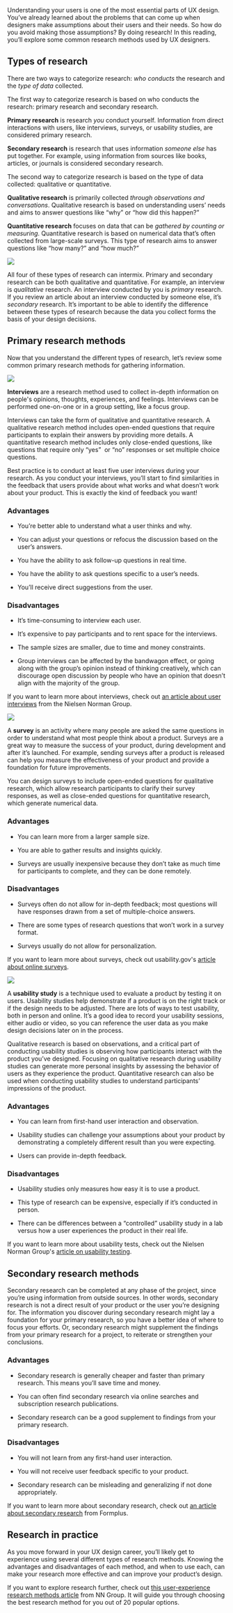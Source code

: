 


Understanding your users is one of the most essential parts of UX design. You’ve already learned about the problems that can come up when designers make assumptions about their users and their needs. So how do you avoid making those assumptions? By doing research! In this reading, you’ll explore some common research methods used by UX designers.

## Types of research

There are two ways to categorize research: _who conducts_ the research and the _type of data_ collected.

The first way to categorize research is based on who conducts the research: primary research and secondary research.

**Primary research** is research _you_ conduct yourself. Information from direct interactions with users, like interviews, surveys, or usability studies, are considered primary research.

**Secondary research** is research that uses information _someone else_ has put together. For example, using information from sources like books, articles, or journals is considered secondary research.

The second way to categorize research is based on the type of data collected: qualitative or quantitative.

**Qualitative research** is primarily collected _through observations and conversations_. Qualitative research is based on understanding users’ needs and aims to answer questions like “why” or “how did this happen?”

**Quantitative research** focuses on data that can be _gathered by counting or measuring_. Quantitative research is based on numerical data that’s often collected from large-scale surveys. This type of research aims to answer questions like “how many?” and “how much?”

![](https://d3c33hcgiwev3.cloudfront.net/imageAssetProxy.v1/UyvGxpRQQ2KrxsaUUKNibw_67212be7f5e24e8a84dddbc48850d8f1_Screenshot-2021-06-22-1.48.09-PM.png?expiry=1744329600000&hmac=UnolFCTHd1EjCzNc90_me74JP0-Thas7kg_Lzd4rcr8)

All four of these types of research can intermix. Primary and secondary research can be both qualitative and quantitative. For example, an interview is _qualitative_ research. An interview conducted by you is _primary_ research. If you review an article about an interview conducted by someone else, it’s _secondary_ research. It’s important to be able to identify the difference between these types of research because the data you collect forms the basis of your design decisions.

## Primary research methods

Now that you understand the different types of research, let’s review some common primary research methods for gathering information.

![](https://d3c33hcgiwev3.cloudfront.net/imageAssetProxy.v1/Sg6hUi0QT_SOoVItEG_0sw_1dbcf31c5c4644cbaf2efd161384baf1_Graphic-updates-23-.png?expiry=1744329600000&hmac=0_9FWmj3C4RhsCu2tifGJ4GgEFjimJrvoDlRVQh-snQ)

**Interviews** are a research method used to collect in-depth information on people's opinions, thoughts, experiences, and feelings. Interviews can be performed one-on-one or in a group setting, like a focus group. 

Interviews can take the form of qualitative and quantitative research. A qualitative research method includes open-ended questions that require participants to explain their answers by providing more details. A quantitative research method includes only close-ended questions, like questions that require only “yes”  or “no” responses or set multiple choice questions.

Best practice is to conduct at least five user interviews during your research. As you conduct your interviews, you’ll start to find similarities in the feedback that users provide about what works and what doesn’t work about your product. This is exactly the kind of feedback you want! 

### Advantages

- You’re better able to understand what a user thinks and why.
    
- You can adjust your questions or refocus the discussion based on the user’s answers.
    
- You have the ability to ask follow-up questions in real time.
    
- You have the ability to ask questions specific to a user’s needs.
    
- You’ll receive direct suggestions from the user. 
    

### Disadvantages

- It’s time-consuming to interview each user. 
    
- It’s expensive to pay participants and to rent space for the interviews.
    
- The sample sizes are smaller, due to time and money constraints.
    
- Group interviews can be affected by the bandwagon effect, or going along with the group’s opinion instead of thinking creatively, which can discourage open discussion by people who have an opinion that doesn’t align with the majority of the group. 
    

If you want to learn more about interviews, check out [an article about user interviews](https://www.nngroup.com/articles/user-interviews/#:~:text=Topics%3A,of%20learning%20about%20that%20topic.) from the Nielsen Norman Group.

![](https://d3c33hcgiwev3.cloudfront.net/imageAssetProxy.v1/aXq0SlfhRq66tEpX4RauSQ_f2f73c315cea4201b0fee211476e38f1_Graphic-updates-24-.png?expiry=1744329600000&hmac=HYizXcKxK3Ag2pxPkhbA5ocKmbwgDWQDpQbbp_0AYR0)

A **survey** is an activity where many people are asked the same questions in order to understand what most people think about a product. Surveys are a great way to measure the success of your product, during development and after it’s launched. For example, sending surveys after a product is released can help you measure the effectiveness of your product and provide a foundation for future improvements. 

You can design surveys to include open-ended questions for qualitative research, which allow research participants to clarify their survey responses, as well as close-ended questions for quantitative research, which generate numerical data.

### Advantages

- You can learn more from a larger sample size.
    
- You are able to gather results and insights quickly. 
    
- Surveys are usually inexpensive because they don’t take as much time for participants to complete, and they can be done remotely. 
    

### Disadvantages

- Surveys often do not allow for in-depth feedback; most questions will have responses drawn from a set of multiple-choice answers. 
    
- There are some types of research questions that won’t work in a survey format.
    
- Surveys usually do not allow for personalization.
    

If you want to learn more about surveys, check out usability.gov's [article about online surveys](https://www.usability.gov/how-to-and-tools/methods/online-surveys.html). 

![](https://d3c33hcgiwev3.cloudfront.net/imageAssetProxy.v1/hpyABYsnQEicgAWLJ0BIlw_0c3603af39a646b28039fa8fde466ef1_Graphic-updates-22-.png?expiry=1744329600000&hmac=muAY2hF8qPDfzsIPfw-kf00otBTueW33yMDv6L4PB3I)

A **usability study** is a technique used to evaluate a product by testing it on users. Usability studies help demonstrate if a product is on the right track or if the design needs to be adjusted. There are lots of ways to test usability, both in person and online. It’s a good idea to record your usability sessions, either audio or video, so you can reference the user data as you make design decisions later on in the process. 

Qualitative research is based on observations, and a critical part of conducting usability studies is observing how participants interact with the product you’ve designed. Focusing on qualitative research during usability studies can generate more personal insights by assessing the behavior of users as they experience the product. Quantitative research can also be used when conducting usability studies to understand participants’ impressions of the product.

### Advantages 

- You can learn from first-hand user interaction and observation. 
    
- Usability studies can challenge your assumptions about your product by demonstrating a completely different result than you were expecting. 
    
- Users can provide in-depth feedback. 
    

### Disadvantages

- Usability studies only measures how easy it is to use a product.
    

- This type of research can be expensive, especially if it’s conducted in person. 
    
- There can be differences between a “controlled” usability study in a lab versus how a user experiences the product in their real life. 
    

If you want to learn more about usability tests, check out the Nielsen Norman Group's [article on usability testing](https://www.nngroup.com/articles/usability-testing-101/).

## Secondary research methods

Secondary research can be completed at any phase of the project, since you’re using information from outside sources. In other words, secondary research is not a direct result of your product or the user you’re designing for. The information you discover during secondary research might lay a foundation for your primary research, so you have a better idea of where to focus your efforts. Or, secondary research might supplement the findings from your primary research for a project, to reiterate or strengthen your conclusions.

### Advantages

- Secondary research is generally cheaper and faster than primary research. This means you’ll save time and money. 
    
- You can often find secondary research via online searches and subscription research publications.
    
- Secondary research can be a good supplement to findings from your primary research.
    

### Disadvantages

- You will not learn from any first-hand user interaction.
    
- You will not receive user feedback specific to your product.
    
- Secondary research can be misleading and generalizing if not done appropriately. 
    

If you want to learn more about secondary research, check out [an article about secondary research](https://www.formpl.us/blog/secondary-research) from Formplus.

## Research in practice

As you move forward in your UX design career, you’ll likely get to experience using several different types of research methods. Knowing the advantages and disadvantages of each method, and when to use each, can make your research more effective and can improve your product’s design. 

If you want to explore research further, check out [this user-experience research methods article](https://www.nngroup.com/articles/which-ux-research-methods/) from NN Group. It will guide you through choosing the best research method for you out of 20 popular options.